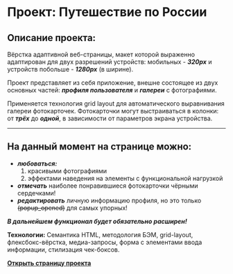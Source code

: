 # **Проект: Путешествие по России**

## **Описание проекта:**

Вёрстка адаптивной веб-страницы, макет которой выраженно адаптирован для двух разрешений устройств: мобильных - _**320px**_ и устройств побольше - _**1280px**_ (в ширине).

 Проект представляет из себя приложение, внешне состоящее из двух основных частей: _**профиля пользователя**_ и _**галереи**_ с фотографиями.

 Применяется технология grid layout для автоматического выравнивания галереи фотокарточек. Фотокарточки могут выстраиваться в колонки: от _**трёх**_ до _**одной**_, в зависимости от параметров экрана устройства.

------ 

## **На данный момент на странице можно:**
* ***любоваться:***
    1. красивыми фотографиями
    2. эффектами наведения на элементы с функциональной нагрузкой 
* ***отмечать*** наиболее понравившиеся фотокарточки чёрными сердечками!
* ***редактировать*** личную информацию профиля, но это только ~~(popup_opened)~~ для самых упорных!

***В дальнейшем функционал будет обязательно расширен!***

**Технологии:**
Cемантика HTML, методология БЭМ, grid-layout, флексбокс-вёрстка, медиа-запросы, форма с элементами ввода информации, стилизация чек-боксов.

**[Открыть страницу проекта](https://ilyh0118.github.io/mesto-project/)**

